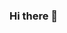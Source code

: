 ### Hi there 👋

<!--

[![Header](https://raw.githubusercontent.com/RicardoValadas/<OWNER>/<OWNER>/readme_header.jpg "Header")](https://some-url.dev/)

Here are some ideas to get you started:

- 🔭 I’m currently working on ...
- 🌱 I’m currently learning ...
- 👯 I’m looking to collaborate on ...
- 🤔 I’m looking for help with ...
- 💬 Ask me about ...
- 📫 How to reach me: ...
- 😄 Pronouns: ...
- ⚡ Fun fact: ...
-->
